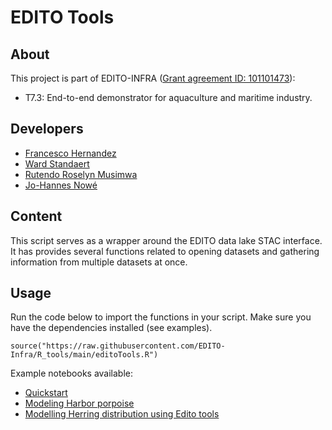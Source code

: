 # EDITO Tools

## About
This project is part of EDITO-INFRA 
([Grant agreement ID: 101101473](https://doi.org/10.3030/101101473)):
- T7.3: End-to-end demonstrator for aquaculture and maritime industry.


## Developers
- [Francesco Hernandez](mailto:francisco.hernandez@vliz.be)
- [Ward Standaert](mailto:https://github.com/WardStandaert)
- [Rutendo Roselyn Musimwa](mailto:rutendo.musimwa@vliz.be)
- [Jo-Hannes Nowé](mailto:johannes.nowe@vliz.be)


## Content
This script serves as a wrapper around the EDITO data lake STAC interface. It has provides several functions related to opening datasets and gathering information from multiple datasets at once. 

## Usage

Run the code below to import the functions in your script. Make sure you have the dependencies installed (see examples).
```
source("https://raw.githubusercontent.com/EDITO-Infra/R_tools/main/editoTools.R")
```


Example notebooks available:
- [Quickstart](https://github.com/willem0boone/Edito_R_tutorial)
- [Modeling Harbor porpoise](https://github.com/johannow/Hporpoise-sdm-EDITO)
- [Modelling Herring distribution using Edito tools](https://github.com/WardStandaert/HerringDistributionModellingEdito)